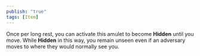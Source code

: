 ```yaml
---
publish: "true"
tags: [Item]
---
```

Once per long rest, you can activate this amulet to become **Hidden** until you move. While **Hidden** in this way, you remain unseen even if an adversary moves to where they would normally see you.
